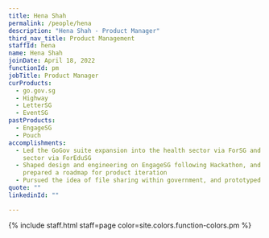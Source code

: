```yaml
---
title: Hena Shah
permalink: /people/hena
description: "Hena Shah - Product Manager"
third_nav_title: Product Management
staffId: hena
name: Hena Shah
joinDate: April 18, 2022
functionId: pm
jobTitle: Product Manager
curProducts:
  - go.gov.sg
  - Highway
  - LetterSG
  - EventSG
pastProducts:
  - EngageSG
  - Pouch
accomplishments:
  - Led the GoGov suite expansion into the health sector via ForSG and education
    sector via ForEduSG
  - Shaped design and engineering on EngageSG following Hackathon, and has since
    prepared a roadmap for product iteration
  - Pursued the idea of file sharing within government, and prototyped Pouch
quote: ""
linkedinId: ""

---
```


{% include staff.html staff=page color=site.colors.function-colors.pm %}

